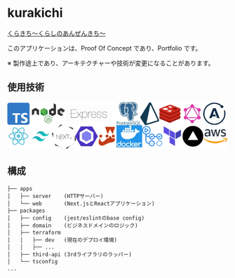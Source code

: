 # kurakichi

[くらきち〜くらしのあんぜんきち〜](https://www.kurakichi.org)

このアプリケーションは、Proof Of Concept であり、Portfolio です。

※ 製作途上であり、アーキテクチャーや技術が変更になることがあります。

## 使用技術

![kurakichi-technologies](https://github.com/Tak-Irie/kurakichi/blob/imagesForGithub/images/kurakichi-technologies.webp)

## 構成

```Text
├── apps
│   ├── server    (HTTPサーバー)
│   └── web       (Next.jsとReactアプリケーション)
├── packages
│   ├── config    (jest/eslintのbase config)
│   ├── domain    (ビジネスドメインのロジック)
│   ├── terraform
│   │   ├── dev   (現在のデプロイ環境)
│   │   ├── ...
│   ├── third-api (3rdライブラリのラッパー)
│   └── tsconfig
...
```
